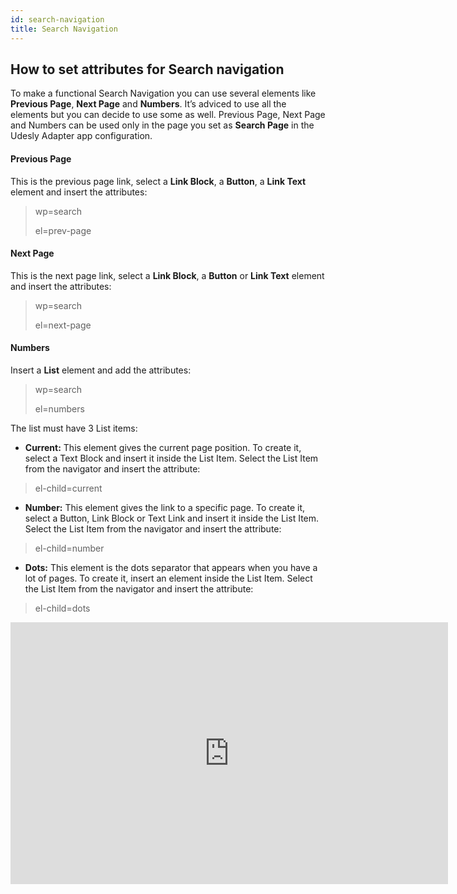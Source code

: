 ```yaml
---
id: search-navigation
title: Search Navigation
---
```


## How to set attributes for Search navigation

To make a functional Search Navigation you can use several elements like **Previous Page**, **Next Page** and **Numbers**. It’s adviced to use all the elements but you can decide to use some as well. Previous Page, Next Page and Numbers can be used only in the page you set as **Search Page** in the Udesly Adapter app configuration.

#### Previous Page
This is the previous page link, select a **Link Block**, a **Button**, a **Link Text** element and insert the attributes:

> wp=search
>
> el=prev-page

#### Next Page
This is the next page link, select a **Link Block**, a **Button** or **Link Text** element and insert the attributes:

> wp=search
>
> el=next-page

#### Numbers
Insert a **List** element and add the attributes:

> wp=search
>
> el=numbers

The list must have 3 List items:

- **Current:** This element gives the current page position. To create it, select a Text Block and insert it inside the List Item.
Select the List Item from the navigator and insert the attribute:

> el-child=current

- **Number:** This element gives the link to a specific page. To create it, select a Button, Link Block or Text Link and insert it inside the List Item.
Select the List Item from the navigator and insert the attribute:

> el-child=number

- **Dots:** This element is the dots separator that appears when you have a lot of pages. To create it, insert an element inside the List Item.
Select the List Item from the navigator and insert the attribute:

> el-child=dots

<iframe width="700" height="419" src="https://www.youtube.com/embed/7G1cgjzhcfY?list=PLLChkVtVa_Zs1Xkb5m8MSzXT_MBBNu4TL" frameborder="0" allow="accelerometer; autoplay; encrypted-media; gyroscope; picture-in-picture" allowfullscreen></iframe>
